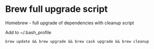 # Brew full upgrade script
Homebrew - full upgrade of dependencies with cleanup script

Add to ~/.bash_profile
```
brew update && brew upgrade && brew cask upgrade && brew cleanup
```
